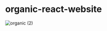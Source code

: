 # organic-react-website

![organic (2)](https://user-images.githubusercontent.com/72148597/121914446-e4d1d780-cd4f-11eb-9567-3d6192e1a18c.png)


